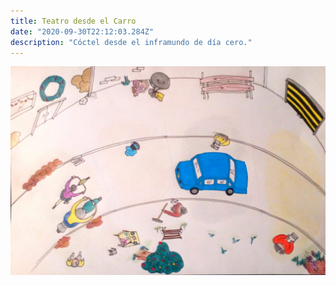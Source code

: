 ```yaml
---
title: Teatro desde el Carro
date: "2020-09-30T22:12:03.284Z"
description: "Cóctel desde el inframundo de día cero."
---
```


![Dibujo](./dibujo.jpg)

